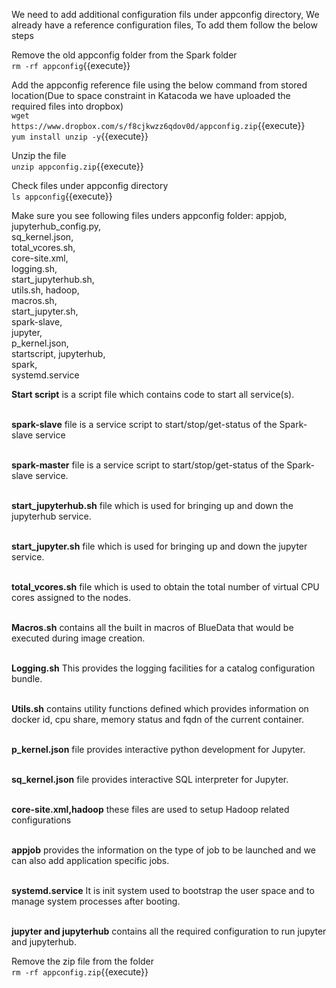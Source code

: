 

We need to add additional configuration fils under appconfig directory, We already have a reference configuration files, To add them follow the below steps<br>

Remove the old appconfig folder from the Spark folder<br>
`rm -rf appconfig`{{execute}}

Add the appconfig reference file using the below command from stored location(Due to space constraint in Katacoda we have uploaded the required files into dropbox)<br>
`wget https://www.dropbox.com/s/f8cjkwzz6qdov0d/appconfig.zip`{{execute}}
<br>`yum install unzip -y`{{execute}}

Unzip the file<br>
`unzip appconfig.zip`{{execute}}

Check files under appconfig directory<br>
`ls appconfig`{{execute}}

Make sure you see following files unders appconfig folder:
appjob,        
jupyterhub_config.py,  
sq_kernel.json,        
total_vcores.sh, 
<br>core-site.xml,  
logging.sh,          
start_jupyterhub.sh,  
utils.sh,
hadoop,         
macros.sh,            
start_jupyter.sh,
<br>spark-slave, 
<br>jupyter,       
p_kernel.json,        
startscript, 
jupyterhub,    
spark,             
systemd.service

<b>Start script</b> is a script file which contains code to start all service(s).<br>

<br><b>spark-slave</b> file is a service script to start/stop/get-status of the Spark-slave service

<br><b>spark-master</b>  file is a service script to start/stop/get-status of the Spark-slave service.

<br><b>start_jupyterhub.sh</b> file which is used for bringing up and down the jupyterhub service.

<br><b>start_jupyter.sh</b> file which is used for bringing up and down the jupyter service.

<br><b> total_vcores.sh</b> file which is used to obtain the total number of virtual CPU cores assigned to the nodes.

<br><b>Macros.sh</b> contains all the built in macros of BlueData that would be executed during image creation.

<br><b>Logging.sh</b> This provides the logging facilities for a catalog configuration bundle. 

<br><b>Utils.sh</b> contains utility functions defined which provides information on docker id, cpu share, memory status and fqdn of the current container.

<br><b>p_kernel.json</b> file provides interactive python development for Jupyter.

<br><b> sq_kernel.json</b> file provides interactive SQL interpreter for Jupyter.

<br><b>core-site.xml,hadoop</b> these files are used to setup Hadoop related configurations

<br><b>appjob</b> provides the information on the type of job to be launched and we can also add application specific jobs.<br>

<br><b>systemd.service</b> It is init system used to bootstrap the user space and to manage system processes after booting.

<br><b>jupyter and jupyterhub</b> contains all the required configuration to run jupyter and jupyterhub.
  
Remove the zip file from the folder<br>
`rm -rf appconfig.zip`{{execute}}

